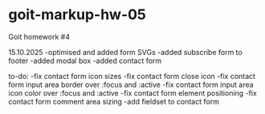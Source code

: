 # goit-markup-hw-05

Goit homework #4

15.10.2025
-optimised and added form SVGs
-added subscribe form to footer
-added modal box
-added contact form

to-do:
-fix contact form icon sizes
-fix contact form close icon
-fix contact form input area border over :focus and :active
-fix contact form input area icon color over :focus and :active
-fix contact form element positioning
-fix contact form comment area sizing
-add fieldset to contact form
